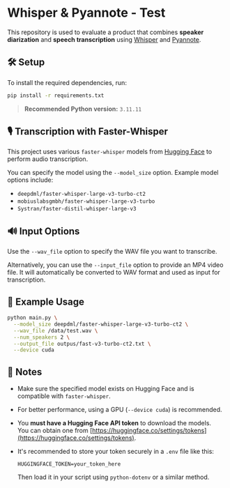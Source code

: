 # Whisper & Pyannote - Test

This repository is used to evaluate a product that combines **speaker diarization** and **speech transcription** using [Whisper](https://github.com/openai/whisper) and [Pyannote](https://github.com/pyannote/pyannote-audio).

## 🛠️ Setup

To install the required dependencies, run:

```bash
pip install -r requirements.txt
```

> **Recommended Python version:** `3.11.11`

## 🎙️ Transcription with Faster-Whisper

This project uses various `faster-whisper` models from [Hugging Face](https://huggingface.co/) to perform audio transcription.

You can specify the model using the `--model_size` option. Example model options include:

- `deepdml/faster-whisper-large-v3-turbo-ct2`
- `mobiuslabsgmbh/faster-whisper-large-v3-turbo`
- `Systran/faster-distil-whisper-large-v3`

## 🔊 Input Options

Use the `--wav_file` option to specify the WAV file you want to transcribe.

Alternatively, you can use the `--input_file` option to provide an MP4 video file. It will automatically be converted to WAV format and used as input for transcription.

## 🚀 Example Usage

```bash
python main.py \
  --model_size deepdml/faster-whisper-large-v3-turbo-ct2 \
  --wav_file /data/test.wav \
  --num_speakers 2 \
  --output_file outpus/fast-v3-turbo-ct2.txt \
  --device cuda
```

## 📌 Notes

- Make sure the specified model exists on Hugging Face and is compatible with `faster-whisper`.
- For better performance, using a GPU (`--device cuda`) is recommended.
- You **must have a Hugging Face API token** to download the models.  
  You can obtain one from [https://huggingface.co/settings/tokens](https://huggingface.co/settings/tokens).
- It's recommended to store your token securely in a `.env` file like this:

  ```
  HUGGINGFACE_TOKEN=your_token_here
  ```

  Then load it in your script using `python-dotenv` or a similar method.
